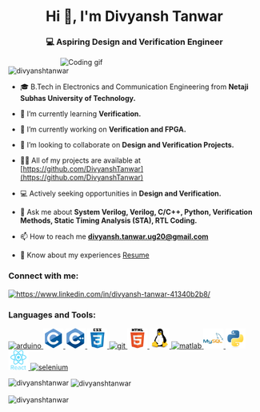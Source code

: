 <h1 align="center">Hi 👋, I'm Divyansh Tanwar</h1>
<h3 align="center">💻 Aspiring Design and Verification Engineer</h3>
<img align ="right" alt = "Coding gif" width = "400" src = "https://camo.githubusercontent.com/7de37139d0b4c1ce40865e799b446c0e963a3dd8fb68d239707237c40604fa3d/68747470733a2f2f63646e2e6472696262626c652e636f6d2f75736572732f3733303730332f73637265656e73686f74732f363538313234332f6176656e746f2e676966">


<p align="left"> <img src="https://komarev.com/ghpvc/?username=divyanshtanwar&label=Profile%20views&color=0e75b6&style=flat" alt="divyanshtanwar" /> </p>

- 🎓 B.Tech in Electronics and Communication Engineering from **Netaji Subhas University of Technology.**

- 🌱 I’m currently learning **Verification.**

- 🔭 I’m currently working on **Verification and FPGA.**

- 👯 I’m looking to collaborate on **Design and Verification Projects.**

- 👨‍💻 All of my projects are available at [https://github.com/DivyanshTanwar](https://github.com/DivyanshTanwar)

- 💻 Actively seeking opportunities in **Design and Verification.**

- 💬 Ask me about **System Verilog, Verilog, C/C++, Python, Verification Methods, Static Timing Analysis (STA), RTL Coding.**

- 📫 How to reach me **divyansh.tanwar.ug20@gmail.com**

- 📄 Know about my experiences <a href="https://drive.google.com/file/d/1kUoLXI1zyaMbt-HNkTW0b0KOqjP7ODZ_/view?usp=drive_link" target="_blank">Resume</a>

<h3 align="left">Connect with me:</h3>
<p align="left">
<a href="https://linkedin.com/in/https://www.linkedin.com/in/divyansh-tanwar-41340b2b8/" target="blank"><img align="center" src="https://raw.githubusercontent.com/rahuldkjain/github-profile-readme-generator/master/src/images/icons/Social/linked-in-alt.svg" alt="https://www.linkedin.com/in/divyansh-tanwar-41340b2b8/" height="30" width="40" /></a>
</p>

<h3 align="left">Languages and Tools:</h3>
<p align="left"> <a href="https://www.arduino.cc/" target="_blank" rel="noreferrer"> <img src="https://cdn.worldvectorlogo.com/logos/arduino-1.svg" alt="arduino" width="40" height="40"/> </a> <a href="https://www.cprogramming.com/" target="_blank" rel="noreferrer"> <img src="https://raw.githubusercontent.com/devicons/devicon/master/icons/c/c-original.svg" alt="c" width="40" height="40"/> </a> <a href="https://www.w3schools.com/cpp/" target="_blank" rel="noreferrer"> <img src="https://raw.githubusercontent.com/devicons/devicon/master/icons/cplusplus/cplusplus-original.svg" alt="cplusplus" width="40" height="40"/> </a> <a href="https://www.w3schools.com/css/" target="_blank" rel="noreferrer"> <img src="https://raw.githubusercontent.com/devicons/devicon/master/icons/css3/css3-original-wordmark.svg" alt="css3" width="40" height="40"/> </a> <a href="https://git-scm.com/" target="_blank" rel="noreferrer"> <img src="https://www.vectorlogo.zone/logos/git-scm/git-scm-icon.svg" alt="git" width="40" height="40"/> </a> <a href="https://www.w3.org/html/" target="_blank" rel="noreferrer"> <img src="https://raw.githubusercontent.com/devicons/devicon/master/icons/html5/html5-original-wordmark.svg" alt="html5" width="40" height="40"/> </a> <a href="https://www.linux.org/" target="_blank" rel="noreferrer"> <img src="https://raw.githubusercontent.com/devicons/devicon/master/icons/linux/linux-original.svg" alt="linux" width="40" height="40"/> </a> <a href="https://www.mathworks.com/" target="_blank" rel="noreferrer"> <img src="https://upload.wikimedia.org/wikipedia/commons/2/21/Matlab_Logo.png" alt="matlab" width="40" height="40"/> </a> <a href="https://www.mysql.com/" target="_blank" rel="noreferrer"> <img src="https://raw.githubusercontent.com/devicons/devicon/master/icons/mysql/mysql-original-wordmark.svg" alt="mysql" width="40" height="40"/> </a> <a href="https://www.python.org" target="_blank" rel="noreferrer"> <img src="https://raw.githubusercontent.com/devicons/devicon/master/icons/python/python-original.svg" alt="python" width="40" height="40"/> </a> <a href="https://reactjs.org/" target="_blank" rel="noreferrer"> <img src="https://raw.githubusercontent.com/devicons/devicon/master/icons/react/react-original-wordmark.svg" alt="react" width="40" height="40"/> </a> <a href="https://www.selenium.dev" target="_blank" rel="noreferrer"> <img src="https://raw.githubusercontent.com/detain/svg-logos/780f25886640cef088af994181646db2f6b1a3f8/svg/selenium-logo.svg" alt="selenium" width="40" height="40"/> </a> </p>

<p><img align="left" src="https://github-readme-stats.vercel.app/api/top-langs?username=divyanshtanwar&show_icons=true&locale=en&layout=compact" alt="divyanshtanwar" /></p>

<p>&nbsp;<img align="center" src="https://github-readme-stats.vercel.app/api?username=divyanshtanwar&show_icons=true&locale=en" alt="divyanshtanwar" /></p>

<p><img align="center" src="https://github-readme-streak-stats.herokuapp.com/?user=divyanshtanwar&" alt="divyanshtanwar" /></p>
